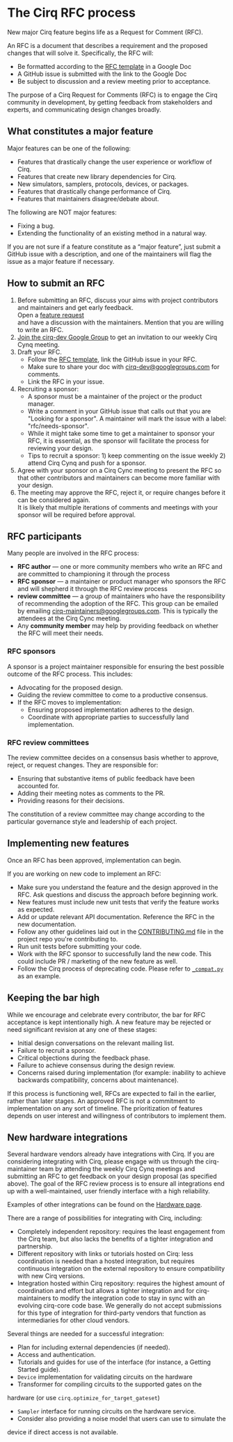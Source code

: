 # The Cirq RFC process

New major Cirq feature begins life as a Request for Comment (RFC).

An RFC is a document that describes a requirement and the proposed changes that
will solve it. Specifically, the RFC will:

*   Be formatted according to the
    [RFC template](https://tinyurl.com/cirq-rfc-template) in a Google Doc
*   A GitHub issue is submitted with the link to the Google Doc
*   Be subject to discussion and a review meeting prior to acceptance.

The purpose of a Cirq Request for Comments (RFC) is to engage the Cirq community
in development, by getting feedback from stakeholders and experts, and
communicating design changes broadly.

## What constitutes a major feature

Major features can be one of the following:

*   Features that drastically change the user experience or workflow of Cirq.
*   Features that create new library dependencies for Cirq.
*   New simulators, samplers, protocols, devices, or packages.
*   Features that drastically change performance of Cirq.
*   Features that maintainers disagree/debate about.

The following are NOT major features:

*   Fixing a bug.
*   Extending the functionality of an existing method in a natural way.

If you are not sure if a feature constitute as a “major feature”, just submit a
GitHub issue with a description, and one of the maintainers will flag the issue
as a major feature if necessary.

## How to submit an RFC

1.  Before submitting an RFC, discuss your aims with project contributors and
    maintainers and get early feedback. \
    Open a
    [feature request](https://github.com/quantumlib/Cirq/issues/new?assignees=&labels=kind%2Ffeature-request&template=feature_request.md&title=)
    \
    and have a discussion with the maintainers. Mention that you are willing to
    write an RFC.
2.  [Join the cirq-dev Google Group](https://groups.google.com/forum/#!forum/cirq-dev)
    to get an invitation to our weekly Cirq Cynq meeting.
3.  Draft your RFC.
    *   Follow the [RFC template](https://tinyurl.com/cirq-rfc-template), link
        the GitHub issue in your RFC.
    *   Make sure to share your doc with cirq-dev@googlegroups.com for comments.
    *   Link the RFC in your issue.
4.  Recruiting a sponsor:
    *   A sponsor must be a maintainer of the project or the product manager.
    *   Write a comment in your GitHub issue that calls out that you are
        "Looking for a sponsor". A maintainer will mark the issue with a label:
        "rfc/needs-sponsor".
    *   While it might take some time to get a maintainer to sponsor your RFC,
        it is essential, as the sponsor will facilitate the process for
        reviewing your design.
    *   Tips to recruit a sponsor: 1) keep commenting on the issue weekly 2)
        attend Cirq Cynq and push for a sponsor.
5.  Agree with your sponsor on a Cirq Cync meeting to present the RFC so that
    other contributors and maintainers can become more familiar with your
    design.
6.  The meeting may approve the RFC, reject it, or require changes before it can
    be considered again. \
    It is likely that multiple iterations of comments and meetings with your
    sponsor will be required before approval.

## RFC participants

Many people are involved in the RFC process:

*   **RFC author** — one or more community members who write an RFC and are
    committed to championing it through the process
*   **RFC sponsor** — a maintainer or product manager who sponsors the RFC and
    will shepherd it through the RFC review process
*   **review committee** — a group of maintainers who have the responsibility of
    recommending the adoption of the RFC. This group can be emailed by emailing
    cirq-maintainers@googlegroups.com. This is typically the attendees at the
    Cirq Cync meeting.
*   Any **community member** may help by providing feedback on whether the RFC
    will meet their needs.

### RFC sponsors

A sponsor is a project maintainer responsible for ensuring the best possible
outcome of the RFC process. This includes:

*   Advocating for the proposed design.
*   Guiding the review committee to come to a productive consensus.
*   If the RFC moves to implementation:
    *   Ensuring proposed implementation adheres to the design.
    *   Coordinate with appropriate parties to successfully land implementation.

### RFC review committees

The review committee decides on a consensus basis whether to approve, reject, or
request changes. They are responsible for:

*   Ensuring that substantive items of public feedback have been accounted for.
*   Adding their meeting notes as comments to the PR.
*   Providing reasons for their decisions.

The constitution of a review committee may change according to the particular
governance style and leadership of each project.

## Implementing new features

Once an RFC has been approved, implementation can begin.

If you are working on new code to implement an RFC:

*   Make sure you understand the feature and the design approved in the RFC. Ask
    questions and discuss the approach before beginning work.
*   New features must include new unit tests that verify the feature works as
    expected.
*   Add or update relevant API documentation. Reference the RFC in the new
    documentation.
*   Follow any other guidelines laid out in the
    [CONTRIBUTING.md](https://github.com/quantumlib/Cirq/blob/main/CONTRIBUTING.md)
    file in the project repo you're contributing to.
*   Run unit tests before submitting your code.
*   Work with the RFC sponsor to successfully land the new code. This could
    include PR / marketing of the new feature as well.
*   Follow the Cirq process of deprecating code. Please refer to
    [`_compat.py`](https://github.com/quantumlib/Cirq/blob/main/cirq-core/cirq/_compat.py)
    as an example.

## Keeping the bar high

While we encourage and celebrate every contributor, the bar for RFC acceptance
is kept intentionally high. A new feature may be rejected or need significant
revision at any one of these stages:

*   Initial design conversations on the relevant mailing list.
*   Failure to recruit a sponsor.
*   Critical objections during the feedback phase.
*   Failure to achieve consensus during the design review.
*   Concerns raised during implementation (for example: inability to achieve
    backwards compatibility, concerns about maintenance).

If this process is functioning well, RFCs are expected to fail in the earlier,
rather than later stages. An approved RFC is not a commitment to implementation
on any sort of timeline. The prioritization of features depends on user interest
and willingness of contributors to implement them.

## New hardware integrations

Several hardware vendors already have integrations with Cirq. If you are
considering integrating with Cirq, please engage with us through the
cirq-maintainer team by attending the weekly Cirq Cynq meetings and submitting
an RFC to get feedback on your design proposal (as specified above). The goal of
the RFC review process is to ensure all integrations end up with a
well-maintained, user friendly interface with a high reliability.

Examples of other integrations can be found on the [Hardware page](../hardware).

There are a range of possibilities for integrating with Cirq, including:

*   Completely independent repository: requires the least engagement from the
    Cirq team, but also lacks the benefits of a tighter integration and
    partnership.
*   Different repository with links or tutorials hosted on Cirq: less
    coordination is needed than a hosted integration, but requires continuous
    integration on the external repository to ensure compatibility with new Cirq
    versions.
*   Integration hosted within Cirq repository: requires the highest amount of
    coordination and effort but allows a tighter integration and for
    cirq-maintainers to modify the integration code to stay in sync with an
    evolving cirq-core code base. We generally do not accept submissions for
    this type of integration for third-party vendors that function as
    intermediaries for other cloud vendors.

Several things are needed for a successful integration:

*   Plan for including external dependencies (if needed).
*   Access and authentication.
*   Tutorials and guides for use of the interface (for instance, a Getting
    Started guide).
*   `Device` implementation for validating circuits on the hardware
*   Transformer for compiling circuits to the supported gates on the

hardware (or use `cirq.optimize_for_target_gateset`)

*   `Sampler` interface for running circuits on the hardware service.
*   Consider also providing a noise model that users can use to simulate the

device if direct access is not available.
